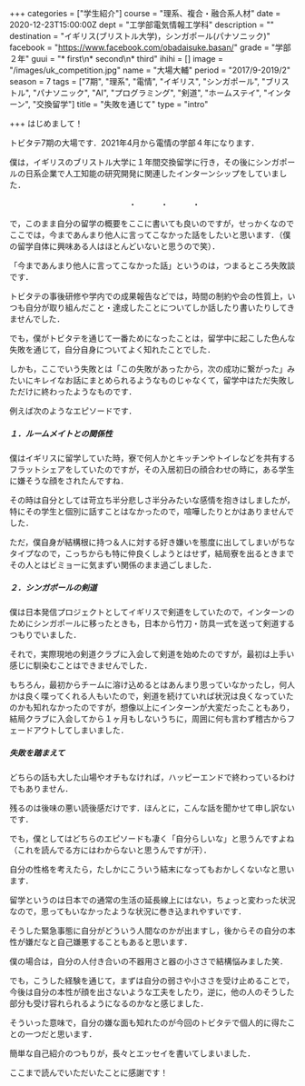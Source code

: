 +++
categories = ["学生紹介"]
course = "理系、複合・融合系人材"
date = 2020-12-23T15:00:00Z
dept = "工学部電気情報工学科"
description = ""
destination = "イギリス(ブリストル大学)，シンガポール(パナソニック)"
facebook = "https://www.facebook.com/obadaisuke.basan/"
grade = "学部２年"
guui = "* first\n* second\n* third"
ihihi = []
image = "/images/uk_competition.jpg"
name = "大場大輔"
period = "2017/9-2019/2"
season = 7
tags = ["7期", "理系", "電情", "イギリス", "シンガポール", "ブリストル", "パナソニック", "AI", "プログラミング", "剣道", "ホームステイ", "インターン", "交換留学"]
title = "失敗を通じて"
type = "intro"

+++
はじめまして！

トビタテ7期の大場です．2021年4月から電情の学部４年になります．

僕は，イギリスのブリストル大学に１年間交換留学に行き，その後にシンガポールの日系企業で人工知能の研究開発に関連したインターンシップをしていました．

　　　　　　　　　　　　　　　・　　　・　　　・

で，このまま自分の留学の概要をここに書いても良いのですが，せっかくなのでここでは，今まであんまり他人に言ってこなかった話をしたいと思います．（僕の留学自体に興味ある人はほとんどいないと思うので笑）．

「今まであんまり他人に言ってこなかった話」というのは，つまるところ失敗談です．

トビタテの事後研修や学内での成果報告などでは，時間の制約や会の性質上，いつも自分が取り組んだこと・達成したことについてしか話したり書いたりしてきませんでした．

でも，僕がトビタテを通じて一番ためになったことは，留学中に起こした色んな失敗を通じて，自分自身についてよく知れたことでした．

しかも，ここでいう失敗とは「この失敗があったから，次の成功に繋がった」みたいにキレイなお話にまとめられるようなものじゃなくて，留学中はただ失敗しただけに終わったようなものです．

例えば次のようなエピソードです．

##### １．ルームメイトとの関係性

僕はイギリスに留学していた時，寮で何人かとキッチンやトイレなどを共有するフラットシェアをしていたのですが，その入居初日の顔合わせの時に，ある学生に嫌そうな顔をされたんですね．

その時は自分としては苛立ち半分悲しさ半分みたいな感情を抱きはしましたが，特にその学生と個別に話すことはなかったので，喧嘩したりとかはありませんでした．

ただ，僕自身が結構根に持つ＆人に対する好き嫌いを態度に出してしまいがちなタイプなので，こっちからも特に仲良くしようとはせず，結局寮を出るときまでその人とはビミョーに気まずい関係のまま過ごしました．

##### ２．シンガポールの剣道

僕は日本発信プロジェクトとしてイギリスで剣道をしていたので，インターンのためにシンガポールに移ったときも，日本から竹刀・防具一式を送って剣道するつもりでいました．

それで，実際現地の剣道クラブに入会して剣道を始めたのですが，最初は上手い感じに馴染むことはできませんでした．

もちろん，最初からチームに溶け込めるとはあんまり思っていなかったし，何人かは良く喋ってくれる人もいたので，剣道を続けていれば状況は良くなっていたのかも知れなかったのですが，想像以上にインターンが大変だったこともあり，結局クラブに入会してから１ヶ月もしないうちに，周囲に何も言わず稽古からフェードアウトしてしまいました．

##### 失敗を踏まえて

どちらの話も大した山場やオチもなければ，ハッピーエンドで終わっているわけでもありません．

残るのは後味の悪い読後感だけです．ほんとに，こんな話を聞かせて申し訳ないです．

でも，僕としてはどちらのエピソードも凄く「自分らしいな」と思うんですよね（これを読んでる方にはわからないと思うんですが汗）．

自分の性格を考えたら，たしかにこういう結末になってもおかしくないなと思います．

留学というのは日本での通常の生活の延長線上にはない，ちょっと変わった状況なので，思ってもいなかったような状況に巻き込まれやすいです．

そうした緊急事態に自分がどういう人間なのかが出ますし，後からその自分の本性が嫌だなと自己嫌悪することもあると思います．

僕の場合は，自分の人付き合いの不器用さと器の小ささで結構悩みました笑．

でも，こうした経験を通じて，まずは自分の弱さや小ささを受け止めることで，今後は自分の本性が顔を出さないような工夫をしたり，逆に，他の人のそうした部分も受け容れられるようになるのかなと感じました．

そういった意味で，自分の嫌な面も知れたのが今回のトビタテで個人的に得たことの一つだと思います．

簡単な自己紹介のつもりが，長々とエッセイを書いてしまいました．

ここまで読んでいただいたことに感謝です！